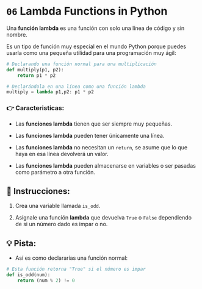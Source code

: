 # `06` Lambda Functions in Python

Una **función lambda** es una función con solo una línea de código y sin nombre.

Es un tipo de función muy especial en el mundo Python porque puedes usarla como una pequeña utilidad para una programación muy ágil:

```python
# Declarando una función normal para una multiplicación
def multiply(p1, p2):
    return p1 * p2

# Declarándola en una línea como una función lambda
multiply = lambda p1,p2: p1 * p2
```

### 👉 Caracteristicas:

+ Las **funciones lambda** tienen que ser siempre muy pequeñas.

+ Las **funciones lambda** pueden tener únicamente una línea.

+ Las **funciones lambda** no necesitan un `return`, se asume que lo que haya en esa línea devolverá un valor.

+ Las **funciones lambda** pueden almacenarse en variables o ser pasadas como parámetro a otra función.


## 📝 Instrucciones:

1. Crea una variable llamada `is_odd`.

2. Asígnale una función **lambda** que devuelva `True` o `False` dependiendo de si un número dado es impar o no.

## 💡 Pista:

+ Así es como declararías una función normal:

```python
# Esta función retorna "True" si el número es impar
def is_odd(num):
    return (num % 2) != 0
```
